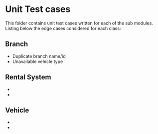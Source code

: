 # Unit Test cases

This folder contains unit test cases written for each of the sub modules. Listing below the edge cases considered for each class:

## Branch
- Duplicate branch name/id
- Unavailable vehicle type

## Rental System
-
-

## Vehicle
-
-
